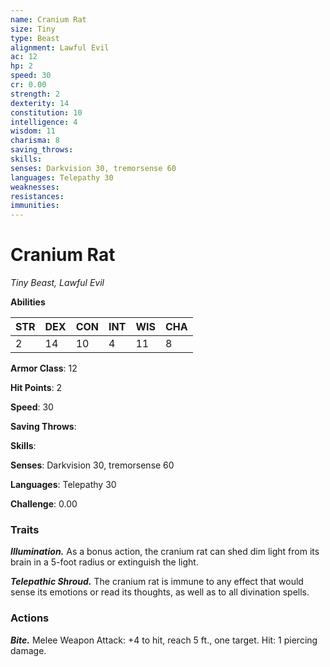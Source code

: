 ```yaml
---
name: Cranium Rat
size: Tiny
type: Beast
alignment: Lawful Evil
ac: 12
hp: 2
speed: 30
cr: 0.00
strength: 2
dexterity: 14
constitution: 10
intelligence: 4
wisdom: 11
charisma: 8
saving_throws: 
skills: 
senses: Darkvision 30, tremorsense 60
languages: Telepathy 30
weaknesses:
resistances:
immunities:
---
```


# Cranium Rat

*Tiny Beast, Lawful Evil*

**Abilities**

| STR | DEX | CON | INT | WIS | CHA |
| --- | --- | --- | --- | --- | --- |
| 2 | 14 | 10 | 4 | 11 | 8 |

**Armor Class**: 12

**Hit Points**: 2

**Speed**: 30

**Saving Throws**: 

**Skills**: 

**Senses**: Darkvision 30, tremorsense 60

**Languages**: Telepathy 30

**Challenge**: 0.00


### Traits
***Illumination.*** As a bonus action, the cranium rat can shed dim light from its brain in a 5-foot radius or extinguish the light.

***Telepathic Shroud.*** The cranium rat is immune to any effect that would sense its emotions or read its thoughts, as well as to all divination spells.


### Actions
***Bite.*** Melee Weapon Attack:  +4 to hit, reach 5 ft., one target. Hit: 1 piercing damage.

